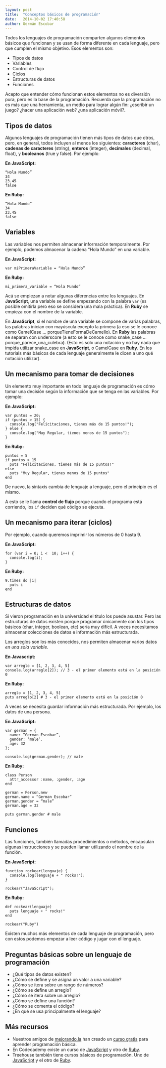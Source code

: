 ```yaml
---
layout: post
title:  "Conceptos básicos de programación"
date:   2014-10-02 17:40:58
author: Germán Escobar
---
```


Todos los lenguajes de programación comparten algunos elementos básicos que funcionan y se usan de forma diferente en cada lenguaje, pero que cumplen el mismo objetivo. Esos elementos son:

* Tipos de datos
* Variables
* Control de flujo
* Ciclos
* Estructuras de datos
* Funciones

Acepto que entender cómo funcionan estos elementos no es diversión pura, pero es la base de la programación. Recuerda que la programación no es más que una herramienta, un medio para lograr algún fin: ¿escribir un juego? ¿hacer una aplicación web? ¿una aplicación móvil?.

## Tipos de datos

Algunos lenguajes de programación tienen más tipos de datos que otros, pero, en general, todos incluyen al menos los siguientes: **caracteres** (char), **cadenas de caracteres** (string), **enteros** (integer), **decimales** (decimal, float), y **booleanos** (true y false). Por ejemplo:

**En JavaScript:**

<pre><code class="javascript">“Hola Mundo”
34
23.45
false</code></pre>

**En Ruby:**

<pre><code class="ruby">“Hola Mundo”
34
23.45
false</code></pre>

## Variables

Las variables nos permiten almacenar información temporalmente. Por ejemplo, podemos almacenar la cadena “Hola Mundo” en una variable.

**En JavaScript:**

<pre><code class="javascript">var miPrimeraVariable = “Hola Mundo”</code></pre>

**En Ruby:**

<pre><code class="ruby">mi_primera_variable = “Hola Mundo”</code></pre>

Acá se empiezan a notar algunas diferencias entre los lenguajes. En <strong>JavaScript</strong>, una variable se define empezando con la palabra <code>var</code> (es posible omitirla pero eso se considera una mala práctica). En **Ruby** se empieza con el nombre de la variable.

En **JavaScript**, si el nombre de una variable se compone de varias palabras, las palabras inician con mayúscula excepto la primera (a eso se le conoce como CamelCase ... porqueTieneFormaDeCamello). En **Ruby** las palabras se separan con underscore (a esto se le conoce como snake_case … porque_parece_una_culebra). (Esto es solo una notación y no hay nada que impida utilizar snake_case en **JavaScript**, o CamelCase en **Ruby**. En los tutorials más básicos de cada lenguaje generalmente le dicen a uno qué notación utilizar).

## Un mecanismo para tomar de decisiones

Un elemento muy importante en todo lenguaje de programación es cómo tomar una decisión según la información que se tenga en las variables. Por ejemplo:

**En JavaScript:**

<pre><code class="javascript">var puntos = 20;
if (puntos > 15) {
  console.log("Felicitaciones, tienes más de 15 puntos!");
} else {
  console.log("Muy Regular, tienes menos de 15 puntos");
}</code></pre>

**En Ruby:**

<pre><code class="ruby">puntos = 5
if puntos > 15
  puts "Felicitaciones, tienes más de 15 puntos!"
else
  puts "Muy Regular, tienes menos de 15 puntos"
end</code></pre>

De nuevo, la sintaxis cambia de lenguaje a lenguaje, pero el principio es el mismo.

A esto se le llama **control de flujo** porque cuando el programa está corriendo, los `if` deciden qué código se ejecuta.

## Un mecanismo para iterar (ciclos)

Por ejemplo, cuando queremos imprimir los números de 0 hasta 9.

**En JavaScript:**

<pre><code class="javascript">for (var i = 0; i <  10; i++) {
  console.log(i);
}</code></pre>

**En Ruby:**

<pre><code class="ruby">9.times do |i|
  puts i
end</code></pre>

## Estructuras de datos

Si vieron programación en la universidad el título los puede asustar. Pero las estructuras de datos existen porque programar únicamente con los tipos básicos (char, integer, boolean, etc) sería muy difícil. A veces necesitamos almacenar colecciones de datos e información más estructurada.

Los arreglos son los más conocidos, nos permiten almacenar varios datos *en una sola variable*.

**En Javascript:**

<pre><code class="javascript">var arreglo = [1, 2, 3, 4, 5]
console.log(arreglo[2]); // 3 - el primer elemento está en la posición 0</code></pre>

**En Ruby:**

<pre><code class="ruby">arreglo = [1, 2, 3, 4, 5]
puts arreglo[2] # 3 - el primer elemento está en la posición 0</code></pre>

A veces se necesita guardar información más estructurada. Por ejemplo, los datos de una persona.

**En JavaScript:**

<pre><code class="javascript">var german = {
  name: “German Escobar”,
  gender: ‘male’,
  age: 32
};

console.log(german.gender); // male</code></pre>

**En Ruby:**

<pre><code class="ruby">class Person
  attr_accessor :name, :gender, :age
end

german = Person.new
german.name = “German Escobar”
german.gender = “male”
german.age = 32

puts german.gender # male</code></pre>

## Funciones

Las funciones, también llamadas procedimientos o métodos, encapsulan algunas instrucciones y se pueden llamar utilizando el nombre de la función.

**En JavaScript:**

<pre><code class="javascript">function rockear(lenguaje) {
  console.log(lenguaje + " rocks!");
}

rockear("JavaScript");</code></pre>

**En Ruby:**

<pre><code class="ruby">def rockear(lenguaje)
  puts lenguaje + " rocks!"
end

rockear("Ruby")</code></pre>

Existen muchos más elementos de cada lenguaje de programación, pero con estos podemos empezar a leer código y jugar con el lenguaje.

## Preguntas básicas sobre un lenguaje de programación

* ¿Qué tipos de datos existen?
* ¿Cómo se define y se asigna un valor a una variable?
* ¿Cómo se itera sobre un rango de números?
* ¿Cómo se define un arreglo?
* ¿Cómo se itera sobre un arreglo?
* ¿Cómo se define una función?
* ¿Cómo se comenta el código?
* ¿En qué se usa principalmente el lenguaje?

## Más recursos

* Nuestros amigos de <a href="http://mejorando.la/" target="_blank">mejorando.la</a> han creado un <a href="https://cursos.mejorando.la/programacion-basica/" target="_blank">curso gratis</a> para aprender programación básica.
* En Codecademy existe un curso de <a href="http://www.codecademy.com/en/tracks/javascript" target="_blank">JavaScript</a> y otro de <a href="http://www.codecademy.com/tracks/ruby" target="_blank">Ruby</a>.
* Treehouse también tiene cursos básicos de programación. Uno de <a href="http://teamtreehouse.com/library/introduction-to-programming" target="_blank">JavaScript</a> y el otro de <a href="http://teamtreehouse.com/library/ruby-foundations" target="_blank">Ruby</a>.